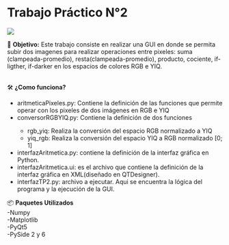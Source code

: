 <h1> Trabajo Práctico N°2 </h1>
<p align="left">
   <img src="https://img.shields.io/badge/Estado-Terminado-green">
   </p>
🎯 <b>Objetivo:</b> Este trabajo consiste en realizar una GUI en donde se permita subir dos imagenes para realizar operaciones entre pixeles: suma (clampeada-promedio), resta(clampeada-promedio), producto, cociente, if-ligther, if-darker en los espacios de colores RGB e YIQ.
<br></br>

🛠️ **¿Como funciona?**

<ul>
  <li>aritmeticaPixeles.py: Contiene la definición de las funciones que permite operar con los pixeles de dos imágenes en RGB e YIQ</li>
  <li>conversorRGBYIQ.py: Contiene la definición de dos funciones</li>
  <ul>
    <li>rgb_yiq: Realiza la conversión del espacio RGB normalizado a YIQ</li>
    <li>yiq_rgb: Realiza la conversión del espacio YIQ a RGB normalizado [0; 1]</li> 
  </ul>
  <li>interfazAritmetica.py: contiene la definición de la interfaz gráfica en Python.</li>
  <li>interfazAritmetica.ui: es el archivo que contiene la definición de la interfaz gráfica en XML(diseñado en QTDesigner).</li>
  <li>interfazTP2.py: archivo a ejecutar. Aqui se encuentra la lógica del programa y la ejecución de la GUI.</li>
</ul>

📦 **Paquetes Utilizados**<br>
   -Numpy<br>
   -Matplotlib<br>
   -PyQt5<br>
   -PySide 2 y 6<br>
